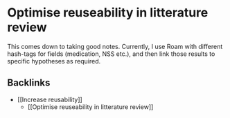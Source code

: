 # Optimise reuseability in litterature review
This comes down to taking good notes. Currently, I use Roam with different hash-tags for fields (medication, NSS etc.), and then link those results to specific hypotheses as required.

## Backlinks
* [[Increase reusability]]
	* [[Optimise reuseability in litterature review]]

<!-- #service -->

<!-- {BearID:69E048B6-5DB3-45B6-84B4-6060F8FDF272-15756-0000130BDFC3D0EC} -->

